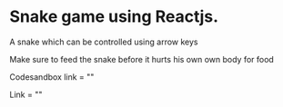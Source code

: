 # Snake game using Reactjs.

A snake which can be controlled using arrow keys

Make sure to feed the snake before it hurts his own own body for food

Codesandbox link = ""

Link = ""

